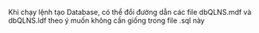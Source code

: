 Khi chạy lệnh tạo Database, có thể đổi đường dẫn các file dbQLNS.mdf và dbQLNS.ldf theo ý muốn không cần giống trong file .sql này

